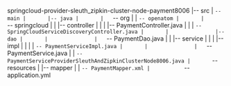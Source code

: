 springcloud-provider-sleuth_zipkin-cluster-node-payment8006
|-- src
|   `-- main
|       |-- java
|       |   `-- org
|       |       `-- openatom
|       |           `-- springcloud
|       |               |-- controller
|       |               |   |-- PaymentController.java
|       |               |   `-- SpringCloudServiceDiscoveryController.java
|       |               |-- dao
|       |               |   `-- PaymentDao.java
|       |               |-- service
|       |               |   |-- impl
|       |               |   |   `-- PaymentServiceImpl.java
|       |               |   `-- PaymentService.java
|       |               `-- PaymentServiceProviderSleuthAndZipkinClusterNode8006.java
|       `-- resources
|           |-- mapper
|           |   `-- PaymentMapper.xml
|           `-- application.yml
